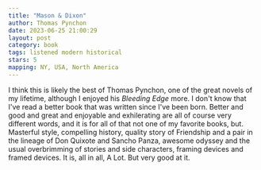 ```yaml
---
title: "Mason & Dixon"
author: Thomas Pynchon
date: 2023-06-25 21:00:29
layout: post
category: book
tags: listened modern historical
stars: 5
mapping: NY, USA, North America
---
```


I think this is likely the best of Thomas Pynchon, one of the great novels of my lifetime, although I enjoyed his _Bleeding Edge_ more. I don't know that I've read a better book that was written since I've been born. Better and good and great and enjoyable and exhilerating are all of course very different words, and it is for all of that not one of my favorite books, but. Masterful style, compelling history, quality story of Friendship and a pair in the lineage of Don Quixote and Sancho Panza, awesome odyssey and the usual overbrimming of stories and side characters, framing devices and framed devices. It is, all in all, A Lot. But very good at it.
